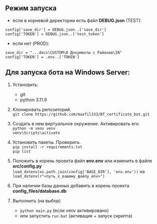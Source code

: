 ## Режим запуска
- если в корневой директории есть файл **DEBUG.json** (TEST):
```
config['save_dir'] = DEBUG.json..['save_dir']
config['TOKEN'] = DEBUG.json..['test_token']
```
- если нет (PROD):
```
save_dir = "...docs\CUSTOM\0 Документы с Районов\IN"
config['TOKEN'] = .env..['TOKEN']
```

## Для запуска бота на Windows Server:

1) Установить:

    - git
    - python 3.11.9

2) Клонировать репозиторий.
   <br>```git clone https://github.com/maxfil333/BT_certificate_bot.git ```

3) Создать в нем виртуальное окружение. Активировать его.
   <br>```python -m venv venv```
   <br>```venv\Scripts\activate```

4) Установить пакеты. Проверить.
   <br>```pip install -r requirements.txt```
   <br>```pip list```

5) Положить в корень проекта файл **env.env**
   или изменить в файле **src/config.py**
   <br>```load_dotenv(os.path.join(config['BASE_DIR'], 'env.env'))``` на <br>```load_dotenv(r"<путь_к_вашему_файлу_env>")```

6) При наличии базы данных добавить в корень проекта
   **config_files/database.db**

7) Выполнить (на выбор)
   - ```python main.py``` (если venv активировано)
   - или запустить ```run.bat``` (активация + запуск скрипта)